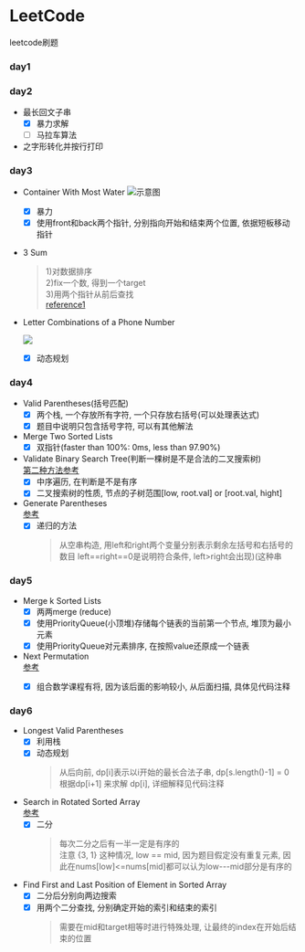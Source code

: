 # LeetCode
leetcode刷题

### day1


### day2

+ 最长回文子串
    - [x] 暴力求解
    - [ ] 马拉车算法

+ 之字形转化并按行打印 

### day3

+ Container With Most Water
![示意图](https://s3-lc-upload.s3.amazonaws.com/uploads/2018/07/17/question_11.jpg)
    - [x] 暴力
    - [x] 使用front和back两个指针, 分别指向开始和结束两个位置, 依据短板移动指针  

+ 3 Sum
    > 1)对数据排序  
    > 2)fix一个数, 得到一个target  
    > 3)用两个指针从前后查找  
    > [reference1](http://www.cnblogs.com/grandyang/p/4481576.html)

+ Letter Combinations of a Phone Number

  ![](https://upload.wikimedia.org/wikipedia/commons/thumb/7/73/Telephone-keypad2.svg/200px-Telephone-keypad2.svg.png)
    - [x] 动态规划


### day4

+ Valid Parentheses(括号匹配)
    - [x] 两个栈, 一个存放所有字符, 一个只存放右括号(可以处理表达式)
    - [x] 题目中说明只包含括号字符, 可以有其他解法
    
+ Merge Two Sorted Lists
    - [x] 双指针(faster than 100%: 0ms, less than 97.90%)
    
+ Validate Binary Search Tree(判断一棵树是不是合法的二叉搜索树)  
    [第二种方法参考](https://www.cnblogs.com/grandyang/p/4298435.html)
    - [x] 中序遍历, 在判断是不是有序
    - [x] 二叉搜索树的性质, 节点的子树范围[low, root.val] or [root.val, hight]
    
+ Generate Parentheses  
    [参考](http://www.cnblogs.com/grandyang/p/4444160.html)
    - [x] 递归的方法
        > 从空串构造, 用left和right两个变量分别表示剩余左括号和右括号的数目
        > left==right==0是说明符合条件, left>right会出现)(这种串

### day5

+ Merge k Sorted Lists
    - [x] 两两merge (reduce)
    - [x] 使用PriorityQueue(小顶堆)存储每个链表的当前第一个节点, 堆顶为最小元素
    - [x] 使用PriorityQueue对元素排序, 在按照value还原成一个链表
    
+ Next Permutation  
    [参考](https://www.cnblogs.com/grandyang/p/4428207.html)
    - [x] 组合数学课程有将, 因为该后面的影响较小, 从后面扫描, 具体见代码注释
    

### day6

+ Longest Valid Parentheses
    - [x] 利用栈
    - [x] 动态规划
        > 从后向前, dp[i]表示以i开始的最长合法子串, dp[s.length()-1] = 0
        > 根据dp[i+1] 来求解 dp[i], 详细解释见代码注释
        
+ Search in Rotated Sorted Array  
    [参考](https://blog.csdn.net/Irving_zhang/article/details/78192831)
    - [x] 二分  
        > 每次二分之后有一半一定是有序的  
        注意 {3, 1} 这种情况, low == mid, 因为题目假定没有重复元素, 
        因此在nums[low]<=nums[mid]都可以认为low---mid部分是有序的
        
+ Find First and Last Position of Element in Sorted Array  
    - [x] 二分后分别向两边搜索  
    - [x] 用两个二分查找, 分别确定开始的索引和结束的索引
        > 需要在mid和target相等时进行特殊处理, 让最终的index在开始后结束的位置